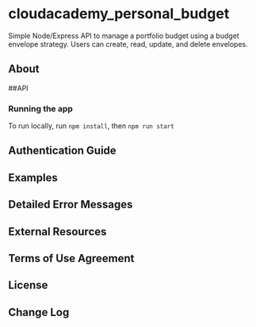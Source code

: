 # cloudacademy_personal_budget
Simple Node/Express API to manage a portfolio budget using a budget envelope strategy. Users can create, read, update, and delete envelopes.


## About


##API
### Running the app
To run locally, run `npm install`, then `npm run start`

## Authentication Guide


## Examples


## Detailed Error Messages


## External Resources


## Terms of Use Agreement


## License


## Change Log